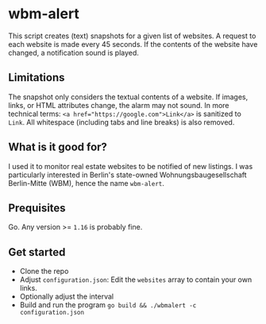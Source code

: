 # wbm-alert
This script creates (text) snapshots for a given list of websites. A request to each website is made every 45 seconds. If the contents of the website have changed, a notification sound is played.

## Limitations
The snapshot only considers the textual contents of a website. If images, links, or HTML attributes change, the alarm may not sound. In more technical terms: `<a href="https://google.com">Link</a>` is sanitized to `Link`. All whitespace (including tabs and line breaks) is also removed.

## What is it good for?
I used it to monitor real estate websites to be notified of new listings. I was particularly interested in Berlin's state-owned Wohnungsbaugesellschaft Berlin-Mitte (WBM), hence the name `wbm-alert`.

## Prequisites
Go. Any version >= `1.16` is probably fine.

## Get started
- Clone the repo
- Adjust `configuration.json`: Edit the `websites` array to contain your own links.
- Optionally adjust the interval
- Build and run the program `go build && ./wbmalert -c configuration.json`